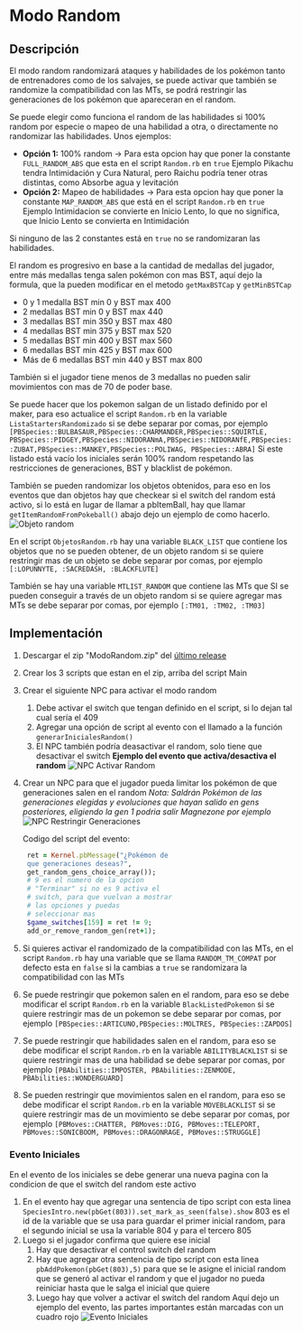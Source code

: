 # Modo Random

## Descripción

El modo random randomizará ataques y habilidades de los pokémon tanto de entrenadores como de los salvajes, se puede activar que también se randomize la compatibilidad con las MTs, se podrá restringir las generaciones de los pokémon que apareceran en el random.

Se puede elegir como funciona el random de las habilidades si 100% random por especie o mapeo de una habilidad a otra, o directamente no randomizar las habilidades.
Unos ejemplos:

- **Opción 1:** 100% random -> Para esta opcion hay que poner la constante `FULL_RANDOM_ABS` que esta en el script `Random.rb` en `true`
  Ejemplo Pikachu tendra Intimidación y Cura Natural, pero Raichu podría tener otras distintas, como Absorbe agua y levitación
- **Opción 2:** Mapeo de habilidades -> Para esta opcion hay que poner la constante `MAP_RANDOM_ABS` que está en el script `Random.rb` en `true`
  Ejemplo Intimidacion se convierte en Inicio Lento, lo que no significa, que Inicio Lento se convierta en Intimidación

Si ninguno de las 2 constantes está en `true` no se randomizaran las habilidades.

El random es progresivo en base a la cantidad de medallas del jugador, entre más medallas tenga salen pokémon con mas BST, aquí dejo la formula, que la pueden modificar en el metodo `getMaxBSTCap` y `getMinBSTCap`

- 0 y 1 medalla BST min 0 y BST max 400
- 2 medallas BST min 0 y BST max 440
- 3 medallas BST min 350 y BST max 480
- 4 medallas BST min 375 y BST max 520
- 5 medallas BST min 400 y BST max 560
- 6 medallas BST min 425 y BST max 600
- Más de 6 medallas BST min 440 y BST max 800

También si el jugador tiene menos de 3 medallas no pueden salir movimientos con mas de 70 de poder base.

Se puede hacer que los pokemon salgan de un listado definido por el maker, para eso actualice el script `Random.rb` en la variable `ListaStartersRandomizado` si se debe separar por comas, por ejemplo `[PBSpecies::BULBASAUR,PBSpecies::CHARMANDER,PBSpecies::SQUIRTLE, PBSpecies::PIDGEY,PBSpecies::NIDORANmA,PBSpecies::NIDORANfE,PBSpecies::ZUBAT,PBSpecies::MANKEY,PBSpecies::POLIWAG, PBSpecies::ABRA]`
Si este listado está vacío los iniciales serán 100% random respetando las restricciones de generaciones, BST y blacklist de pokémon.

También se pueden randomizar los objetos obtenidos, para eso en los eventos que dan objetos hay que checkear si el switch del random está activo, si lo está en lugar de llamar a pbItemBall, hay que llamar `getItemRandomFromPokeball()` abajo dejo un ejemplo de como hacerlo.
![Objeto random](images/evento_objeto_random.png)

En el script `ObjetosRandom.rb` hay una variable `BLACK_LIST` que contiene los objetos que no se pueden obtener, de un objeto random si se quiere restringir mas de un objeto se debe separar por comas, por ejemplo `[:LOPUNNYTE, :SACREDASH, :BLACKFLUTE]`

También se hay una variable `MTLIST_RANDOM` que contiene las MTs que SI se pueden conseguir a través de un objeto random si se quiere agregar mas MTs se debe separar por comas, por ejemplo `[:TM01, :TM02, :TM03]`

## Implementación

1. Descargar el zip "ModoRandom.zip" del [último release](https://github.com/Pokemon-Fan-Games/ModoRandom/releases/latest)
2. Crear los 3 scripts que estan en el zip, arriba del script Main
3. Crear el siguiente NPC para activar el modo random
   1. Debe activar el switch que tengan definido en el script, si lo dejan tal cual sería el 409
   2. Agregar una opción de script al evento con el llamado a la función `generarInicialesRandom()`
   3. El NPC también podría deasactivar el random, solo tiene que desactivar el switch
   **Ejemplo del evento que activa/desactiva el random**
   ![NPC Activar Random](images/activar_random.png)
4. Crear un NPC para que el jugador pueda limitar los pokémon de que generaciones salen en el random
   _Nota: Saldrán Pokémon de las generaciones elegidas y evoluciones que hayan salido en gens posteriores, eligiendo la gen 1 podria salir Magnezone por ejemplo_
   ![NPC Restringir Generaciones](images/random_gens_event.png)

   Codigo del script del evento:
   ```ruby
    ret = Kernel.pbMessage("¿Pokémon de
    que generaciones deseas?",
    get_random_gens_choice_array());
    # 9 es el numero de la opcion
    # "Terminar" si no es 9 activa el
    # switch, para que vuelvan a mostrar
    # las opciones y puedas
    # seleccionar mas
    $game_switches[159] = ret != 9;
    add_or_remove_random_gen(ret+1);
   ```
6. Si quieres activar el randomizado de la compatibilidad con las MTs, en el script `Random.rb` hay una variable que se llama `RANDOM_TM_COMPAT` por defecto esta en `false` si la cambias a `true` se randomizara la compatibilidad con las MTs
7. Se puede restringir que pokemon salen en el random, para eso se debe modificar el script `Random.rb` en la variable `BlackListedPokemon` si se quiere restringir mas de un pokemon se debe separar por comas, por ejemplo `[PBSpecies::ARTICUNO,PBSpecies::MOLTRES, PBSpecies::ZAPDOS]`
8. Se puede restringir que habilidades salen en el random, para eso se debe modificar el script `Random.rb` en la variable `ABILITYBLACKLIST` si se quiere restringir mas de una habilidad se debe separar por comas, por ejemplo `[PBAbilities::IMPOSTER, PBAbilities::ZENMODE, PBAbilities::WONDERGUARD]`
9. Se pueden restringir que movimientos salen en el random, para eso se debe modificar el script `Random.rb` en la variable `MOVEBLACKLIST` si se quiere restringir mas de un movimiento se debe separar por comas, por ejemplo `[PBMoves::CHATTER, PBMoves::DIG, PBMoves::TELEPORT, PBMoves::SONICBOOM, PBMoves::DRAGONRAGE, PBMoves::STRUGGLE]`

### Evento Iniciales

En el evento de los iniciales se debe generar una nueva pagina con la condicion de que el switch del random este activo

1. En el evento hay que agregar una sentencia de tipo script con esta linea `SpeciesIntro.new(pbGet(803)).set_mark_as_seen(false).show` 803 es el id de la variable que se usa para guardar el primer inicial random, para el segundo inicial se usa la variable 804 y para el tercero 805
2. Luego si el jugador confirma que quiere ese inicial
   1. Hay que desactivar el control switch del random
   2. Hay que agregar otra sentencia de tipo script con esta linea `pbAddPokemon(pbGet(803),5)` para que se le asigne el inicial random que se generó al activar el random y que el jugador no pueda reiniciar hasta que le salga el inicial que quiere
   3. Luego hay que volver a activar el switch del random
      Aquí dejo un ejemplo del evento, las partes importantes están marcadas con un cuadro rojo
      ![Evento Iniciales](images/evento_inicial_random.png)
